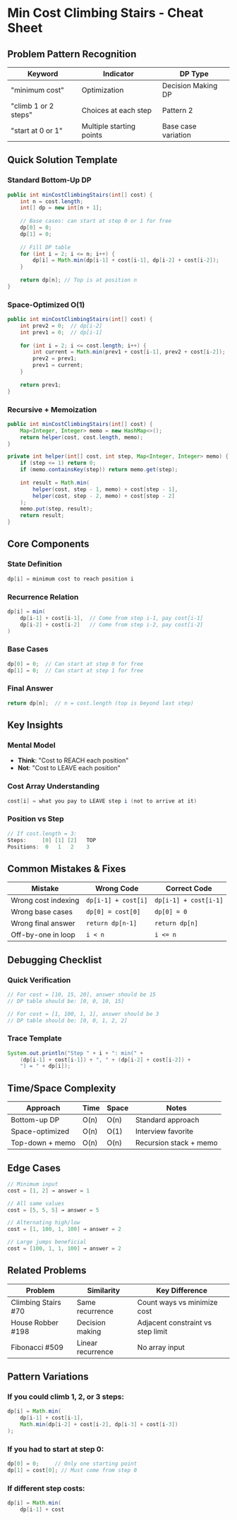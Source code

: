 # Min Cost Climbing Stairs - Cheat Sheet

## Problem Pattern Recognition

| Keyword | Indicator | DP Type |
|---------|-----------|---------|
| "minimum cost" | Optimization | Decision Making DP |
| "climb 1 or 2 steps" | Choices at each step | Pattern 2 |
| "start at 0 or 1" | Multiple starting points | Base case variation |

## Quick Solution Template

### Standard Bottom-Up DP
```java
public int minCostClimbingStairs(int[] cost) {
    int n = cost.length;
    int[] dp = new int[n + 1];
    
    // Base cases: can start at step 0 or 1 for free
    dp[0] = 0;
    dp[1] = 0;
    
    // Fill DP table
    for (int i = 2; i <= n; i++) {
        dp[i] = Math.min(dp[i-1] + cost[i-1], dp[i-2] + cost[i-2]);
    }
    
    return dp[n]; // Top is at position n
}
```

### Space-Optimized O(1)
```java
public int minCostClimbingStairs(int[] cost) {
    int prev2 = 0;  // dp[i-2]
    int prev1 = 0;  // dp[i-1]
    
    for (int i = 2; i <= cost.length; i++) {
        int current = Math.min(prev1 + cost[i-1], prev2 + cost[i-2]);
        prev2 = prev1;
        prev1 = current;
    }
    
    return prev1;
}
```

### Recursive + Memoization
```java
public int minCostClimbingStairs(int[] cost) {
    Map<Integer, Integer> memo = new HashMap<>();
    return helper(cost, cost.length, memo);
}

private int helper(int[] cost, int step, Map<Integer, Integer> memo) {
    if (step <= 1) return 0;
    if (memo.containsKey(step)) return memo.get(step);
    
    int result = Math.min(
        helper(cost, step - 1, memo) + cost[step - 1],
        helper(cost, step - 2, memo) + cost[step - 2]
    );
    memo.put(step, result);
    return result;
}
```

## Core Components

### State Definition
```java
dp[i] = minimum cost to reach position i
```

### Recurrence Relation
```java
dp[i] = min(
    dp[i-1] + cost[i-1],  // Come from step i-1, pay cost[i-1]
    dp[i-2] + cost[i-2]   // Come from step i-2, pay cost[i-2]
)
```

### Base Cases
```java
dp[0] = 0;  // Can start at step 0 for free
dp[1] = 0;  // Can start at step 1 for free
```

### Final Answer
```java
return dp[n];  // n = cost.length (top is beyond last step)
```

## Key Insights

### Mental Model
- **Think**: "Cost to REACH each position"
- **Not**: "Cost to LEAVE each position"

### Cost Array Understanding
```java
cost[i] = what you pay to LEAVE step i (not to arrive at it)
```

### Position vs Step
```java
// If cost.length = 3:
Steps:     [0] [1] [2]   TOP
Positions:  0   1   2    3
```

## Common Mistakes & Fixes

| Mistake | Wrong Code | Correct Code |
|---------|------------|--------------|
| Wrong cost indexing | `dp[i-1] + cost[i]` | `dp[i-1] + cost[i-1]` |
| Wrong base cases | `dp[0] = cost[0]` | `dp[0] = 0` |
| Wrong final answer | `return dp[n-1]` | `return dp[n]` |
| Off-by-one in loop | `i < n` | `i <= n` |

## Debugging Checklist

### Quick Verification
```java
// For cost = [10, 15, 20], answer should be 15
// DP table should be: [0, 0, 10, 15]

// For cost = [1, 100, 1, 1], answer should be 3  
// DP table should be: [0, 0, 1, 2, 2]
```

### Trace Template
```java
System.out.println("Step " + i + ": min(" + 
    (dp[i-1] + cost[i-1]) + ", " + (dp[i-2] + cost[i-2]) + 
    ") = " + dp[i]);
```

## Time/Space Complexity

| Approach | Time | Space | Notes |
|----------|------|-------|-------|
| Bottom-up DP | O(n) | O(n) | Standard approach |
| Space-optimized | O(n) | O(1) | Interview favorite |
| Top-down + memo | O(n) | O(n) | Recursion stack + memo |

## Edge Cases

```java
// Minimum input
cost = [1, 2] → answer = 1

// All same values
cost = [5, 5, 5] → answer = 5

// Alternating high/low
cost = [1, 100, 1, 100] → answer = 2

// Large jumps beneficial
cost = [100, 1, 1, 100] → answer = 2
```

## Related Problems

| Problem | Similarity | Key Difference |
|---------|------------|----------------|
| Climbing Stairs #70 | Same recurrence | Count ways vs minimize cost |
| House Robber #198 | Decision making | Adjacent constraint vs step limit |
| Fibonacci #509 | Linear recurrence | No array input |

## Pattern Variations

### If you could climb 1, 2, or 3 steps:
```java
dp[i] = Math.min(
    dp[i-1] + cost[i-1],
    Math.min(dp[i-2] + cost[i-2], dp[i-3] + cost[i-3])
);
```

### If you had to start at step 0:
```java
dp[0] = 0;     // Only one starting point
dp[1] = cost[0]; // Must come from step 0
```

### If different step costs:
```java
dp[i] = Math.min(
    dp[i-1] + cost